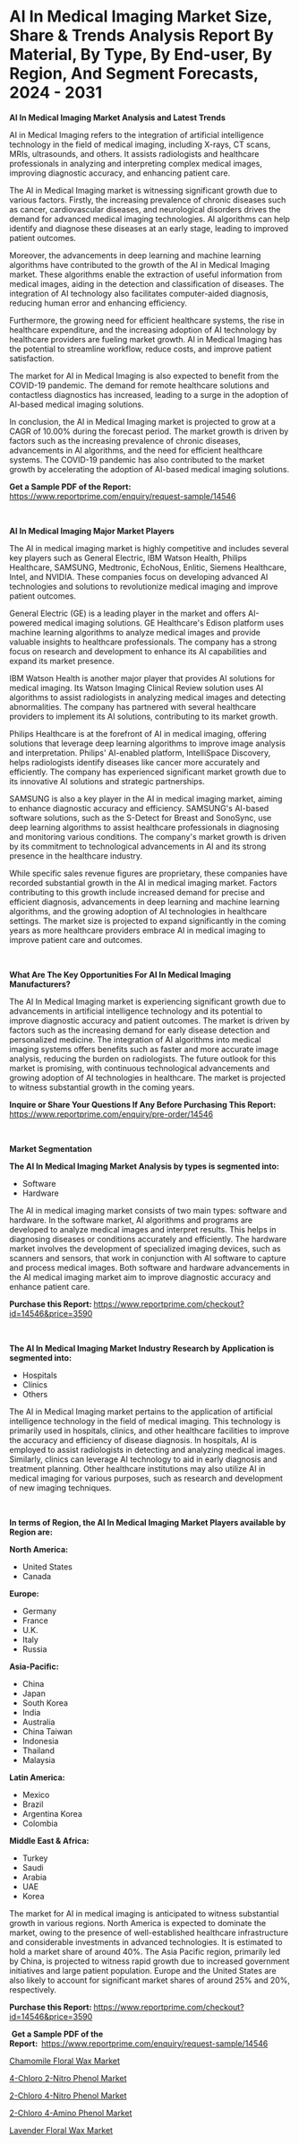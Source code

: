 <p><h1>AI In Medical Imaging Market Size, Share & Trends Analysis Report By Material, By Type, By End-user, By Region, And Segment Forecasts, 2024 - 2031</h1></p><p><strong>AI In Medical Imaging Market Analysis and Latest Trends</strong></p>
<p><p>AI in Medical Imaging refers to the integration of artificial intelligence technology in the field of medical imaging, including X-rays, CT scans, MRIs, ultrasounds, and others. It assists radiologists and healthcare professionals in analyzing and interpreting complex medical images, improving diagnostic accuracy, and enhancing patient care.</p><p>The AI in Medical Imaging market is witnessing significant growth due to various factors. Firstly, the increasing prevalence of chronic diseases such as cancer, cardiovascular diseases, and neurological disorders drives the demand for advanced medical imaging technologies. AI algorithms can help identify and diagnose these diseases at an early stage, leading to improved patient outcomes.</p><p>Moreover, the advancements in deep learning and machine learning algorithms have contributed to the growth of the AI in Medical Imaging market. These algorithms enable the extraction of useful information from medical images, aiding in the detection and classification of diseases. The integration of AI technology also facilitates computer-aided diagnosis, reducing human error and enhancing efficiency.</p><p>Furthermore, the growing need for efficient healthcare systems, the rise in healthcare expenditure, and the increasing adoption of AI technology by healthcare providers are fueling market growth. AI in Medical Imaging has the potential to streamline workflow, reduce costs, and improve patient satisfaction.</p><p>The market for AI in Medical Imaging is also expected to benefit from the COVID-19 pandemic. The demand for remote healthcare solutions and contactless diagnostics has increased, leading to a surge in the adoption of AI-based medical imaging solutions.</p><p>In conclusion, the AI in Medical Imaging market is projected to grow at a CAGR of 10.00% during the forecast period. The market growth is driven by factors such as the increasing prevalence of chronic diseases, advancements in AI algorithms, and the need for efficient healthcare systems. The COVID-19 pandemic has also contributed to the market growth by accelerating the adoption of AI-based medical imaging solutions.</p></p>
<p><strong>Get a Sample PDF of the Report:&nbsp;</strong> <a href="https://www.reportprime.com/enquiry/request-sample/14546">https://www.reportprime.com/enquiry/request-sample/14546</a></p>
<p>&nbsp;</p>
<p><strong>AI In Medical Imaging Major Market Players</strong></p>
<p><p>The AI in medical imaging market is highly competitive and includes several key players such as General Electric, IBM Watson Health, Philips Healthcare, SAMSUNG, Medtronic, EchoNous, Enlitic, Siemens Healthcare, Intel, and NVIDIA. These companies focus on developing advanced AI technologies and solutions to revolutionize medical imaging and improve patient outcomes.</p><p>General Electric (GE) is a leading player in the market and offers AI-powered medical imaging solutions. GE Healthcare's Edison platform uses machine learning algorithms to analyze medical images and provide valuable insights to healthcare professionals. The company has a strong focus on research and development to enhance its AI capabilities and expand its market presence.</p><p>IBM Watson Health is another major player that provides AI solutions for medical imaging. Its Watson Imaging Clinical Review solution uses AI algorithms to assist radiologists in analyzing medical images and detecting abnormalities. The company has partnered with several healthcare providers to implement its AI solutions, contributing to its market growth.</p><p>Philips Healthcare is at the forefront of AI in medical imaging, offering solutions that leverage deep learning algorithms to improve image analysis and interpretation. Philips' AI-enabled platform, IntelliSpace Discovery, helps radiologists identify diseases like cancer more accurately and efficiently. The company has experienced significant market growth due to its innovative AI solutions and strategic partnerships.</p><p>SAMSUNG is also a key player in the AI in medical imaging market, aiming to enhance diagnostic accuracy and efficiency. SAMSUNG's AI-based software solutions, such as the S-Detect for Breast and SonoSync, use deep learning algorithms to assist healthcare professionals in diagnosing and monitoring various conditions. The company's market growth is driven by its commitment to technological advancements in AI and its strong presence in the healthcare industry.</p><p>While specific sales revenue figures are proprietary, these companies have recorded substantial growth in the AI in medical imaging market. Factors contributing to this growth include increased demand for precise and efficient diagnosis, advancements in deep learning and machine learning algorithms, and the growing adoption of AI technologies in healthcare settings. The market size is projected to expand significantly in the coming years as more healthcare providers embrace AI in medical imaging to improve patient care and outcomes.</p></p>
<p>&nbsp;</p>
<p><strong>What Are The Key Opportunities For AI In Medical Imaging Manufacturers?</strong></p>
<p><p>The AI In Medical Imaging market is experiencing significant growth due to advancements in artificial intelligence technology and its potential to improve diagnostic accuracy and patient outcomes. The market is driven by factors such as the increasing demand for early disease detection and personalized medicine. The integration of AI algorithms into medical imaging systems offers benefits such as faster and more accurate image analysis, reducing the burden on radiologists. The future outlook for this market is promising, with continuous technological advancements and growing adoption of AI technologies in healthcare. The market is projected to witness substantial growth in the coming years.</p></p>
<p><strong>Inquire or Share Your Questions If Any Before Purchasing This Report:</strong> <a href="https://www.reportprime.com/enquiry/pre-order/14546">https://www.reportprime.com/enquiry/pre-order/14546</a></p>
<p>&nbsp;</p>
<p><strong>Market Segmentation</strong></p>
<p><strong>The AI In Medical Imaging Market Analysis by types is segmented into:</strong></p>
<p><ul><li>Software</li><li>Hardware</li></ul></p>
<p><p>The AI in medical imaging market consists of two main types: software and hardware. In the software market, AI algorithms and programs are developed to analyze medical images and interpret results. This helps in diagnosing diseases or conditions accurately and efficiently. The hardware market involves the development of specialized imaging devices, such as scanners and sensors, that work in conjunction with AI software to capture and process medical images. Both software and hardware advancements in the AI medical imaging market aim to improve diagnostic accuracy and enhance patient care.</p></p>
<p><strong>Purchase this Report:&nbsp;</strong><a href="https://www.reportprime.com/checkout?id=14546&price=3590">https://www.reportprime.com/checkout?id=14546&price=3590</a></p>
<p>&nbsp;</p>
<p><strong>The AI In Medical Imaging Market Industry Research by Application is segmented into:</strong></p>
<p><ul><li>Hospitals</li><li>Clinics</li><li>Others</li></ul></p>
<p><p>The AI in Medical Imaging market pertains to the application of artificial intelligence technology in the field of medical imaging. This technology is primarily used in hospitals, clinics, and other healthcare facilities to improve the accuracy and efficiency of disease diagnosis. In hospitals, AI is employed to assist radiologists in detecting and analyzing medical images. Similarly, clinics can leverage AI technology to aid in early diagnosis and treatment planning. Other healthcare institutions may also utilize AI in medical imaging for various purposes, such as research and development of new imaging techniques.</p></p>
<p>&nbsp;</p>
<p><strong>In terms of Region, the AI In Medical Imaging Market Players available by Region are:</strong></p>
<p>
    <p> <strong> North America: </strong>
        <ul>
            <li>United States</li>
            <li>Canada</li>
        </ul>
        </p> 
    <p> <strong> Europe: </strong>
        <ul>
            <li>Germany</li>
            <li>France</li>
            <li>U.K.</li>
            <li>Italy</li>
            <li>Russia</li>
        </ul>
        </p> 
    <p> <strong> Asia-Pacific: </strong>
        <ul>
            <li>China</li>
            <li>Japan</li>
            <li>South Korea</li>
            <li>India</li>
            <li>Australia</li>
            <li>China Taiwan</li>
            <li>Indonesia</li>
            <li>Thailand</li>
            <li>Malaysia</li>
        </ul>
        </p> 
    <p> <strong> Latin America: </strong>
        <ul>
            <li>Mexico</li>
            <li>Brazil</li>
            <li>Argentina Korea</li>
            <li>Colombia</li>
        </ul>
        </p> 
    <p> <strong> Middle East & Africa: </strong>
        <ul>
            <li>Turkey</li>
            <li>Saudi</li>
            <li>Arabia</li>
            <li>UAE</li>
            <li>Korea</li>
        </ul>
    </p>
    </p>
<p><p>The market for AI in medical imaging is anticipated to witness substantial growth in various regions. North America is expected to dominate the market, owing to the presence of well-established healthcare infrastructure and considerable investments in advanced technologies. It is estimated to hold a market share of around 40%. The Asia Pacific region, primarily led by China, is projected to witness rapid growth due to increased government initiatives and large patient population. Europe and the United States are also likely to account for significant market shares of around 25% and 20%, respectively.</p></p>
<p><strong>Purchase this Report: </strong><a href="https://www.reportprime.com/checkout?id=14546&price=3590">https://www.reportprime.com/checkout?id=14546&price=3590</a></p>
<p>&nbsp;<strong>Get a Sample PDF of the Report:&nbsp;&nbsp;</strong><a href="https://www.reportprime.com/enquiry/request-sample/14546">https://www.reportprime.com/enquiry/request-sample/14546</a></p>
<p><strong></strong></p>
<p><p><a href="https://medium.com/@williebarrett2023/chamomile-floral-wax-market-comprehensive-assessment-by-type-application-and-geography-82e2c958c18b">Chamomile Floral Wax Market</a></p><p><a href="https://medium.com/@williebarrett2023/4-chloro-2-nitro-phenol-market-insights-into-market-cagr-market-trends-and-growth-strategies-a833fe2b86e9">4-Chloro 2-Nitro Phenol Market</a></p><p><a href="https://medium.com/@williebarrett2023/2-chloro-4-nitro-phenol-market-size-reveals-the-best-marketing-channels-in-global-industry-dcf13dc20819">2-Chloro 4-Nitro Phenol Market</a></p><p><a href="https://medium.com/@williebarrett2023/2-chloro-4-amino-phenol-nbsp-market-focuses-on-market-share-size-and-projected-forecast-till-2031-24dfacbffb06">2-Chloro 4-Amino Phenol Market</a></p><p><a href="https://medium.com/@williebarrett2023/lavender-floral-wax-market-size-market-outlook-and-market-forecast-2024-to-2031-8c02c4236fa3">Lavender Floral Wax Market</a></p></p>